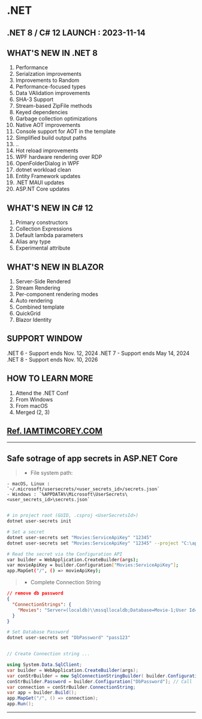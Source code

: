 # .NET

## .NET 8 / C# 12 LAUNCH : 2023-11-14

## WHAT'S NEW IN .NET 8

1. Performance
2. Serialzation improvements
3. Improvements to Random
4. Performance-focused types
5. Data VAlidation improvements
6. SHA-3 Support
7. Stream-based ZipFile methods
8. Keyed dependencies
9. Garbage collection optimizations
10. Native AOT improvements
11. Console support for AOT in the template
12. Simplified build output paths
13. ..
14. Hot reload improvements
15. WPF hardware rendering over RDP
16. OpenFolderDialog in WPF
17. dotnet workload clean
18. Entity Framework updates
19. .NET MAUI updates
20. ASP.NT Core updates

## WHAT'S NEW IN C# 12

1. Primary constructors
2. Collection Expressions
3. Default lambda parameters
4. Alias any type
5. Experimental attribute

## WHAT'S NEW IN BLAZOR

1. Server-Side Rendered
2. Stream Rendering
3. Per-component rendering modes
4. Auto rendering
5. Combined template
6. QuickGrid
7. Blazor Identity

## SUPPORT WINDOW

.NET 6 - Support ends Nov. 12, 2024
.NET 7 - Support ends May 14, 2024
.NET 8 - Support ends Nov. 10, 2026

## HOW TO LEARN MORE

1. Attend the .NET Conf
2. From Windows
3. From macOS
4. Merged (2, 3)

## [Ref. IAMTIMCOREY.COM](https://iamtimcorey.com)

---

## Safe sotrage of app secrets in ASP.NET Core

>- File system path:

    - macOS, Linux : `~/.microsoft/usersecrets/<user_secrets_id>/secrets.json`
    - Windows : `%APPDATA%\Microsoft\UserSecrets\<user_secrets_id>\secrets.json`

```bash

# in project root (GUID, .csproj <UserSecretsId>)
dotnet user-secrets init

# Set a secret
dotnet user-secrets set "Movies:ServiceApiKey" "12345"
dotnet user-secrets set "Movies:ServiceApiKey" "12345" --project "C:\apps\WebApp1\src\WebApp1"

# Read the secret via the Configuration API
var builder = WebApplication.CreateBuilder(args);
var movieApiKey = builder.Configuration["Movies:ServiceApiKey"];
app.MapGet("/", () => movieApiKey);

```

>- Complete Connection String

```json
// remove db password
{
  "ConnectionStrings": {
    "Movies": "Server=(localdb)\\mssqllocaldb;Database=Movie-1;User Id=johndoe;MultipleActiveResultSets=true"
  }
}
```

```bash
# Set Database Password
dotnet user-secrets set "DbPassword" "pass123"
```

```csharp

// Create Connection string ...

using System.Data.SqlClient;
var builder = WebApplication.CreateBuilder(args);
var conStrBuilder = new SqlConnectionStringBuilder( builder.Configuration.GetConnectionString("Movies"));
conStrBuilder.Password = builder.Configuration["DbPassword"]; // Call
var connection = conStrBuilder.ConnectionString;
var app = builder.Build();
app.MapGet("/", () => connection);
app.Run();


```

---
